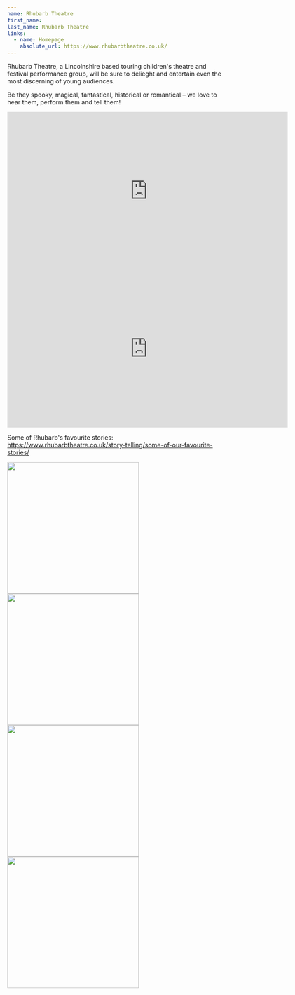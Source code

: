 ```yaml
---
name: Rhubarb Theatre
first_name: 
last_name: Rhubarb Theatre
links:
  - name: Homepage
    absolute_url: https://www.rhubarbtheatre.co.uk/
---
```


Rhubarb Theatre, a Lincolnshire based touring children's theatre and festival performance group, will be sure to delieght and entertain even the most discerning of young audiences.

Be they spooky, magical, fantastical, historical or romantical – we love to hear them, perform them and tell them!

<iframe title="vimeo-player" src="https://player.vimeo.com/video/100216132?h=a74c947929" width="640" height="360" frameborder="0"    allowfullscreen></iframe>

<iframe title="vimeo-player" src="https://player.vimeo.com/video/296376324?h=2e636549b4" width="640" height="360" frameborder="0"    allowfullscreen></iframe>


Some of Rhubarb's favourite stories: https://www.rhubarbtheatre.co.uk/story-telling/some-of-our-favourite-stories/


<img src="../../assets/images/rhubarb-three-suitcases.jpeg" width="300" /><img src="../../assets/images/rhubarb-sailors.jpeg" width="300" /><img src="../../assets/images/rhubarb-walkabout.jpeg" width="300" /><img src="../../assets/images/rhubarb-sailors2.jpeg" width="300" />
